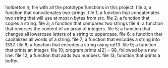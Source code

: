 holberton.h; file with all the prototype functions in this project.
file o; a function that concatenates two strings.
file 1;  a function that concatenates two string that will use at most n bytes from src.
file 2;  a function that copies a string.
file 3; a function that compares two strings
file 4; a function that reverses the content of an array of integers.
file 5; a function that changes all lowercase letters of a string to uppercase.
file 6; a function that capitalizes all words of a string.
file 7; a function that encodes a string into 1337.
file 8; a function that encodes a string using rot13.
file 9; a function that prints an integer.
file 10;  program prints a[2] = 98, followed by a new line.
file 12;  a function that adds two numbers.
file 13;  function that prints a buffer.

